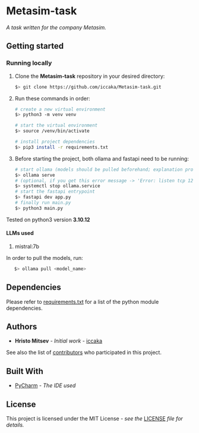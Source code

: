 # Metasim-task

*A task written for the company Metasim.*

## Getting started

### Running locally

1. Clone the **Metasim-task** repository in your desired directory:
    ```bash
   $> git clone https://github.com/iccaka/Metasim-task.git
   ```
2. Run these commands in order:
    ```bash
   # create a new virtual environment
   $> python3 -m venv venv

   # start the virtual environment
   $> source /venv/bin/activate
   
   # install project dependencies
   $> pip3 install -r requirements.txt
3. Before starting the project, both ollama and fastapi need to be running:
   ```bash
   # start ollama (models should be pulled beforehand; explanation provided below)
   $> ollama serve
   # (optional, if you get this error message -> 'Error: listen tcp 127.0.0.1:XXXXX: bind: address already in use')
   $> systemctl stop ollama.service
   # start the fastapi entrypoint
   $> fastapi dev app.py
   # finally run main.py
   $> python3 main.py
    ```
   
Tested on python3 version **3.10.12**

#### LLMs used

1. mistral:7b

In order to pull the models, run:

```bash
   $> ollama pull <model_name>
```

## Dependencies

Please refer to [requirements.txt](requirements.txt) for a list of the python module dependencies.

## Authors

* **Hristo Mitsev** - *Initial work* - [iccaka](https://github.com/iccaka)

See also the list of [contributors]() who participated 
in this project.

## Built With

* [PyCharm](https://www.jetbrains.com/pycharm/) - *The IDE used*

## License

This project is licensed under the MIT License - *see the* 
[LICENSE](https://github.com/iccaka/Metasim-task/blob/master/LICENSE.md) *file for details.*
